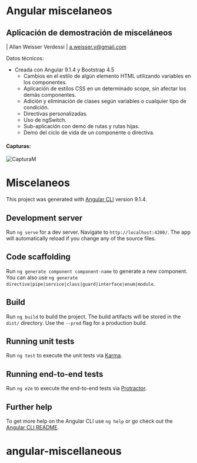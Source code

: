 # Angular miscelaneos

## Aplicación de demostración de misceláneos 
| Allan Weisser Verdessi
| a.weisser.v@gmail.com


Datos técnicos:

  - Creada con Angular 9.1.4 y Bootstrap 4.5
	- Cambios en el estilo de algún elemento HTML utilizando variables en los componentes.
	- Aplicación de estilos CSS en un determinado scope, sin afectar los demás componentes. 
	- Adición y eliminación de clases según variables o cualquier tipo de condición.
	- Directivas personalizadas.
	- Uso de ngSwitch.
	- Sub-aplicación con demo de rutas y rutas hijas.
	- Demo del ciclo de vida de un componente o directiva.

  
  #### Capturas:
  
  ![CapturaM](https://user-images.githubusercontent.com/19677373/87907264-41d6e780-ca32-11ea-8e3e-6632120d1212.png)


# Miscelaneos

This project was generated with [Angular CLI](https://github.com/angular/angular-cli) version 9.1.4.

## Development server

Run `ng serve` for a dev server. Navigate to `http://localhost:4200/`. The app will automatically reload if you change any of the source files.

## Code scaffolding

Run `ng generate component component-name` to generate a new component. You can also use `ng generate directive|pipe|service|class|guard|interface|enum|module`.

## Build

Run `ng build` to build the project. The build artifacts will be stored in the `dist/` directory. Use the `--prod` flag for a production build.

## Running unit tests

Run `ng test` to execute the unit tests via [Karma](https://karma-runner.github.io).

## Running end-to-end tests

Run `ng e2e` to execute the end-to-end tests via [Protractor](http://www.protractortest.org/).

## Further help

To get more help on the Angular CLI use `ng help` or go check out the [Angular CLI README](https://github.com/angular/angular-cli/blob/master/README.md).
# angular-miscellaneous

